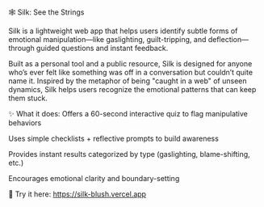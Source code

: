 🕸️ Silk: See the Strings


Silk is a lightweight web app that helps users identify subtle forms of emotional manipulation—like gaslighting, guilt-tripping, and deflection—through guided questions and instant feedback.

Built as a personal tool and a public resource, Silk is designed for anyone who’s ever felt like something was off in a conversation but couldn’t quite name it. Inspired by the metaphor of being "caught in a web" of unseen dynamics, Silk helps users recognize the emotional patterns that can keep them stuck.

✨ What it does:
Offers a 60-second interactive quiz to flag manipulative behaviors

Uses simple checklists + reflective prompts to build awareness

Provides instant results categorized by type (gaslighting, blame-shifting, etc.)

Encourages emotional clarity and boundary-setting

🚀 Try it here:
https://silk-blush.vercel.app
